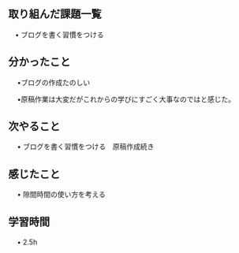 ## 取り組んだ課題一覧
      
 　• ブログを書く習慣をつける

## 分かったこと

　 •ブログの作成たのしい

　 •原稿作業は大変だがこれからの学びにすごく大事なのではと感じた。

## 次やること　

　 • ブログを書く習慣をつける　原稿作成続き

## 感じたこと

　 • 隙間時間の使い方を考える


## 学習時間

　 • 2.5h